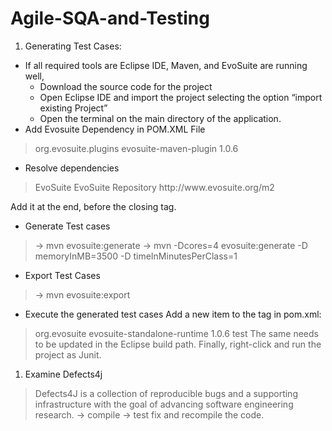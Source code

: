 # Agile-SQA-and-Testing
1. Generating Test Cases: 
- If all required tools are Eclipse IDE, Maven, and EvoSuite are running well,
    - Download the source code for the project
    - Open Eclipse IDE and import the project selecting the option “import existing Project”
    - Open the terminal on the main directory of the application.
- Add Evosuite Dependency in POM.XML File
>  <build>
>  <plugins>
>  <plugin>
>  <groupId>org.evosuite.plugins</groupId>
>  <artifactId>evosuite-maven-plugin</artifactId>
>  <version>1.0.6</version>
>  </plugin>
>  </plugins>
>  </build>
- Resolve dependencies
>  <pluginRepositories>
>  <pluginRepository>
>  <id>EvoSuite</id>
>  <name>EvoSuite Repository</name>
>  <url>http://www.evosuite.org/m2</url>
>  </pluginRepository>
>  </pluginRepositories>
Add it at the end, before the closing </project> tag.
- Generate Test cases
>  -> mvn evosuite:generate
>  -> mvn -Dcores=4 evosuite:generate -D memoryInMB=3500 -D timeInMinutesPerClass=1
- Export Test Cases
>  -> mvn evosuite:export
- Execute the generated test cases
Add a new item to the <dependencies> tag in pom.xml:
>  <dependency>
>  <groupId>org.evosuite</groupId>
>  <artifactId>evosuite-standalone-runtime</artifactId>
>  <version>1.0.6</version>
>  <scope>test</scope>
>  </dependency>
>The same needs to be updated in the Eclipse build path.  Finally, right-click and run the project as Junit.
1. Examine Defects4j
>Defects4J is a collection of reproducible bugs and a supporting infrastructure with the goal of advancing software engineering research.
>-> compile
>-> test
>fix and recompile the code.
